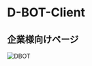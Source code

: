 # D-BOT-Client
## 企業様向けページ

![DBOT](https://user-images.githubusercontent.com/55453288/101245768-88637f00-3752-11eb-97c7-dedc6f69f58d.png)
